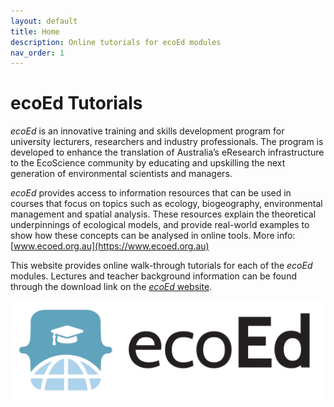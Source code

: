 ```yaml
---
layout: default
title: Home
description: Online tutorials for ecoEd modules
nav_order: 1
---
```


# ecoEd Tutorials

_ecoEd_ is an innovative training and skills development program for university lecturers, researchers and industry professionals. The program is developed to enhance the translation of Australia’s eResearch infrastructure to the EcoScience community by educating and upskilling the next generation of environmental scientists and managers.

_ecoEd_ provides access to information resources that can be used in courses that focus on topics such as ecology, biogeography, environmental management and spatial analysis. These resources explain the theoretical underpinnings of ecological models, and provide real-world examples to show how these concepts can be analysed in online tools.
More info: [www.ecoed.org.au](https://www.ecoed.org.au)

This website provides online walk-through tutorials for each of the _ecoEd_ modules. Lectures and teacher background information can be found through the download link on the [_ecoEd_ website](https://www.ecoed.org.au/materials).

![](docs/images/ecoed-logo.png)
